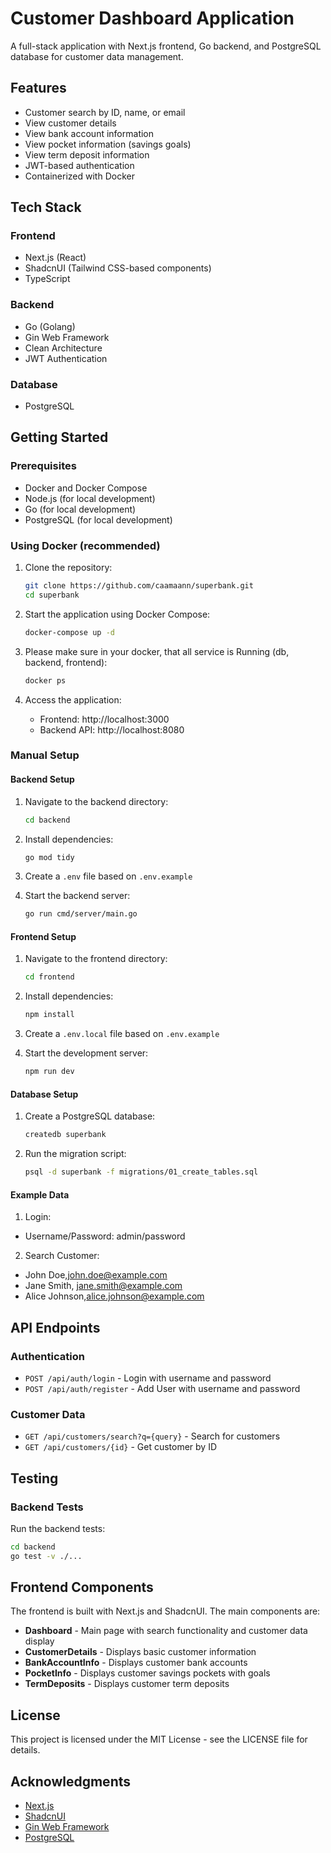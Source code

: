 # Customer Dashboard Application

A full-stack application with Next.js frontend, Go backend, and PostgreSQL database for customer data management.

## Features

- Customer search by ID, name, or email
- View customer details
- View bank account information
- View pocket information (savings goals)
- View term deposit information
- JWT-based authentication
- Containerized with Docker

## Tech Stack

### Frontend

- Next.js (React)
- ShadcnUI (Tailwind CSS-based components)
- TypeScript

### Backend

- Go (Golang)
- Gin Web Framework
- Clean Architecture
- JWT Authentication

### Database

- PostgreSQL

## Getting Started

### Prerequisites

- Docker and Docker Compose
- Node.js (for local development)
- Go (for local development)
- PostgreSQL (for local development)

### Using Docker (recommended)

1. Clone the repository:

   ```bash
   git clone https://github.com/caamaann/superbank.git
   cd superbank
   ```

2. Start the application using Docker Compose:

   ```bash
   docker-compose up -d
   ```

3. Please make sure in your docker, that all service is Running (db, backend, frontend):

   ```bash
   docker ps
   ```

4. Access the application:
   - Frontend: http://localhost:3000
   - Backend API: http://localhost:8080

### Manual Setup

#### Backend Setup

1. Navigate to the backend directory:

   ```bash
   cd backend
   ```

2. Install dependencies:

   ```bash
   go mod tidy
   ```

3. Create a `.env` file based on `.env.example`

4. Start the backend server:
   ```bash
   go run cmd/server/main.go
   ```

#### Frontend Setup

1. Navigate to the frontend directory:

   ```bash
   cd frontend
   ```

2. Install dependencies:

   ```bash
   npm install
   ```

3. Create a `.env.local` file based on `.env.example`

4. Start the development server:
   ```bash
   npm run dev
   ```

#### Database Setup

1. Create a PostgreSQL database:

   ```bash
   createdb superbank
   ```

2. Run the migration script:
   ```bash
   psql -d superbank -f migrations/01_create_tables.sql
   ```

#### Example Data

1. Login:

- Username/Password: admin/password

2. Search Customer:

- John Doe,john.doe@example.com
- Jane Smith, jane.smith@example.com
- Alice Johnson,alice.johnson@example.com

## API Endpoints

### Authentication

- `POST /api/auth/login` - Login with username and password
- `POST /api/auth/register` - Add User with username and password

### Customer Data

- `GET /api/customers/search?q={query}` - Search for customers
- `GET /api/customers/{id}` - Get customer by ID

## Testing

### Backend Tests

Run the backend tests:

```bash
cd backend
go test -v ./...
```

## Frontend Components

The frontend is built with Next.js and ShadcnUI. The main components are:

- **Dashboard** - Main page with search functionality and customer data display
- **CustomerDetails** - Displays basic customer information
- **BankAccountInfo** - Displays customer bank accounts
- **PocketInfo** - Displays customer savings pockets with goals
- **TermDeposits** - Displays customer term deposits

## License

This project is licensed under the MIT License - see the LICENSE file for details.

## Acknowledgments

- [Next.js](https://nextjs.org/)
- [ShadcnUI](https://ui.shadcn.com/)
- [Gin Web Framework](https://gin-gonic.com/)
- [PostgreSQL](https://www.postgresql.org/)
